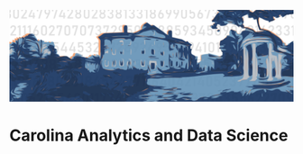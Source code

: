![well banner](https://github.com/carolinadatascience/.github/blob/main/profile/WellPanoramaBg.png)

# Carolina Analytics and Data Science
